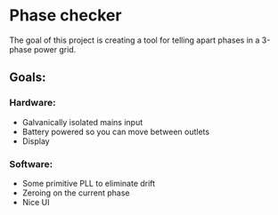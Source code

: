 # Phase checker
The goal of this project is creating a tool for telling apart phases in a 3-phase power grid.

## Goals:
### Hardware:
- Galvanically isolated mains input
- Battery powered so you can move between outlets
- Display

### Software:
- Some primitive PLL to eliminate drift
- Zeroing on the current phase
- Nice UI
